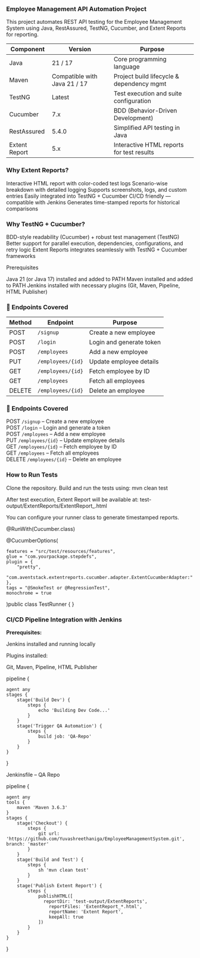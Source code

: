 ### Employee Management API Automation Project
 
This project automates REST API testing for the Employee Management System using Java, RestAssured, TestNG, Cucumber, and Extent Reports for reporting.



| Component     | Version                      | Purpose                                   |
| ------------- | ---------------------------- | ----------------------------------------- |
| Java          | 21 / 17                      | Core programming language                 |
| Maven         | Compatible with Java 21 / 17 | Project build lifecycle & dependency mgmt |
| TestNG        | Latest                       | Test execution and suite configuration    |
| Cucumber      | 7.x                          | BDD (Behavior-Driven Development)         |
| RestAssured   | 5.4.0                        | Simplified API testing in Java            |
| Extent Report | 5.x                          | Interactive HTML reports for test results |


### Why Extent Reports?

Interactive HTML report with color-coded test logs
Scenario-wise breakdown with detailed logging
Supports screenshots, logs, and custom entries
Easily integrated into TestNG + Cucumber
CI/CD friendly — compatible with Jenkins
Generates time-stamped reports for historical comparisons

### Why TestNG + Cucumber?

BDD-style readability (Cucumber) + robust test management (TestNG)
Better support for parallel execution, dependencies, configurations, and retry logic
Extent Reports integrates seamlessly with TestNG + Cucumber frameworks

Prerequisites

Java 21 (or Java 17) installed and added to PATH
Maven installed and added to PATH
Jenkins installed with necessary plugins (Git, Maven, Pipeline, HTML Publisher)

### 📂 Endpoints Covered

| Method | Endpoint           | Purpose                  |
|--------|--------------------|--------------------------|
| POST   | `/signup`          | Create a new employee    |
| POST   | `/login`           | Login and generate token |
| POST   | `/employees`       | Add a new employee       |
| PUT    | `/employees/{id}`  | Update employee details  |
| GET    | `/employees/{id}`  | Fetch employee by ID     |
| GET    | `/employees`       | Fetch all employees      |
| DELETE | `/employees/{id}`  | Delete an employee       |

### 📂 Endpoints Covered

POST `/signup` – Create a new employee<br>
POST `/login` – Login and generate a token<br>
POST `/employees` – Add a new employee<br>
PUT `/employees/{id}` – Update employee details<br>
GET `/employees/{id}` – Fetch employee by ID<br>
GET `/employees` – Fetch all employees<br>
DELETE `/employees/{id}` – Delete an employee<br>


### How to Run Tests
Clone the repository.
Build and run the tests using:
mvn clean test

After test execution, Extent Report will be available at:
test-output/ExtentReports/ExtentReport_<timestamp>.html

You can configure your runner class to generate timestamped reports.

@RunWith(Cucumber.class)

@CucumberOptions(

    features = "src/test/resources/features",
    glue = "com.yourpackage.stepdefs",
    plugin = {
        "pretty",
        "com.aventstack.extentreports.cucumber.adapter.ExtentCucumberAdapter:"
    },
    tags = "@SmokeTest or @RegressionTest",
    monochrome = true
)public class TestRunner {
}


### CI/CD Pipeline Integration with Jenkins

**Prerequisites:**

Jenkins installed and running locally

Plugins installed:

Git, Maven, Pipeline, HTML Publisher


pipeline {

    agent any
    stages {
        stage('Build Dev') {
            steps {
                echo 'Building Dev Code...'
            }
        }
        stage('Trigger QA Automation') {
            steps {
                build job: 'QA-Repo'
            }
        }
    }
}


Jenkinsfile – QA Repo

pipeline {

    agent any
    tools {
        maven 'Maven 3.6.3'
    }
    stages {
        stage('Checkout') {
            steps {
                git url: 'https://github.com/Yuvashreethaniga/EmployeeManagementSystem.git', branch: 'master'
            }
        }
        stage('Build and Test') {
            steps {
                sh 'mvn clean test'
            }
        }
        stage('Publish Extent Report') {
            steps {
                publishHTML([
                  reportDir: 'test-output/ExtentReports',
                    reportFiles: 'ExtentReport_*.html',
                    reportName: 'Extent Report',
                    keepAll: true
                ])
            }
        }
    }
}




